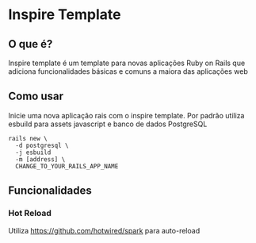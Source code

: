 # Inspire Template

## O que é?

Inspire template é um template para novas aplicações Ruby on Rails que adiciona funcionalidades básicas e comuns a maiora das aplicações web

## Como usar

Inicie uma nova aplicação rais com o inspire template. Por padrão utiliza esbuild para assets javascript e banco de dados PostgreSQL

```
rails new \
  -d postgresql \
  -j esbuild
  -m [address] \
  CHANGE_TO_YOUR_RAILS_APP_NAME

```

## Funcionalidades

### Hot Reload

Utiliza https://github.com/hotwired/spark para auto-reload
